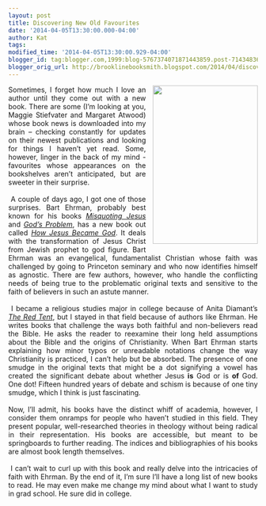 ```yaml
---
layout: post
title: Discovering New Old Favourites
date: '2014-04-05T13:30:00.000-04:00'
author: Kat
tags: 
modified_time: '2014-04-05T13:30:00.929-04:00'
blogger_id: tag:blogger.com,1999:blog-5767374071871443859.post-7143483661514032781
blogger_orig_url: http://brooklinebooksmith.blogspot.com/2014/04/discovering-new-old-favourites.html
---
```


<div dir="ltr" style="text-align: left;" trbidi="on"><div class="separator" style="clear: both; text-align: justify;"><a href="http://sullydish.files.wordpress.com/2014/04/how-jesus-became-god.jpg?w=312&amp;h=468" imageanchor="1" style="clear: right; float: right; margin-bottom: 1em; margin-left: 1em;"><img border="0" src="http://sullydish.files.wordpress.com/2014/04/how-jesus-became-god.jpg?w=312&amp;h=468" height="320" width="212" /></a></div><div style="text-align: justify;">Sometimes, I forget how much I love an author until they come out with a new book. There are some (I’m looking at you, Maggie Stiefvater and Margaret Atwood) whose book news is downloaded into my brain – checking constantly for updates on their newest publications and looking for things I haven’t yet read. Some, however, linger in the back of my mind - favourites whose appearances on the bookshelves aren’t anticipated, but are sweeter in their surprise.</div><div style="text-align: justify;"><br /></div><div style="text-align: justify;">&nbsp;A couple of days ago, I got one of those surprises. Bart Ehrman, probably best known for his books <i><a href="http://www.brooklinebooksmith-shop.com/book/9780060859510">Misquoting Jesus</a></i> and <i><a href="http://www.brooklinebooksmith-shop.com/book/9780061173929">God’s Problem</a></i>, has a new book out called <i><a href="http://www.brooklinebooksmith-shop.com/book/9780310519591">How Jesus Became God</a></i>. It deals with the transformation of Jesus Christ from Jewish prophet to god figure. Bart Ehrman was an evangelical, fundamentalist Christian whose faith was challenged by going to Princeton seminary and who now identifies himself as agnostic. There are few authors, however, who handle the conflicting needs of being true to the problematic original texts and sensitive to the faith of believers in such an astute manner.</div><div style="text-align: justify;"><br /></div><div style="text-align: justify;">&nbsp;I became a religious studies major in college because of Anita Diamant’s <a href="http://www.brooklinebooksmith-shop.com/book/9780312427290"><i>The Red Tent</i></a>, but I stayed in that field because of authors like Ehrman. He writes books that challenge the ways both faithful and non-believers read the Bible. He asks the reader to reexamine their long held assumptions about the Bible and the origins of Christianity. When Bart Ehrman starts explaining how minor typos or unreadable notations change the way Christianity is practiced, I can’t help but be absorbed. The presence of one smudge in the original texts that might be a dot signifying a vowel has created the significant debate about whether Jesus&nbsp;<b>is</b>&nbsp;God or is&nbsp;<b>of</b>&nbsp;God. One dot! Fifteen hundred years of debate and schism is because of one tiny smudge, which I think is just fascinating.</div><div style="text-align: justify;"><br /></div><div style="text-align: justify;">Now, I’ll admit, his books have the distinct whiff of academia, however, I consider them onramps for people who haven’t studied in this field. They present popular, well-researched theories in theology without being radical in their representation. His books are accessible, but meant to be springboards to further reading. The indices and bibliographies of his books are almost book length themselves.</div><div style="text-align: justify;"><br /></div><div style="text-align: justify;">&nbsp;I can’t wait to curl up with this book and really delve into the intricacies of faith with Ehrman. By the end of it, I’m sure I’ll have a long list of new books to read. He may even make me change my mind about what I want to study in grad school. He sure did in college. </div><div style="text-align: justify;"><br /></div></div>